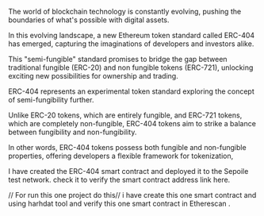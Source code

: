  The world of blockchain technology is constantly evolving, pushing the boundaries of what's possible with digital assets.

In this evolving landscape, a new Ethereum token standard called ERC-404 has emerged, capturing the imaginations of developers and investors alike.


This "semi-fungible" standard promises to bridge the gap between traditional fungible (ERC-20) and non fungible tokens (ERC-721), unlocking exciting new possibilities for ownership and trading.

ERC-404 represents an experimental token standard exploring the concept of semi-fungibility further.

Unlike ERC-20 tokens, which are entirely fungible, and ERC-721 tokens, which are completely non-fungible, ERC-404 tokens aim to strike a balance between fungibility and non-fungibility.

 In other words, ERC-404 tokens possess both fungible and non-fungible properties, offering developers a flexible framework for tokenization,

I have created the ERC-404 smart contract and deployed it to the Sepoile test network. check it to verify the smart contract address link here.

// For run this one project do this//
i have create this one smart contract and using harhdat tool and verify this one smart contract in Etherescan .
